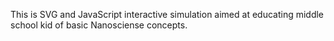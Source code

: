 This is SVG and JavaScript interactive simulation aimed at educating middle school kid of basic Nanosciense concepts.